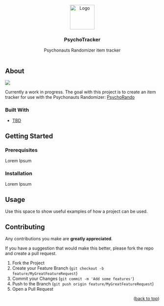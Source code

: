 <div id="top"></div>

<!-- HEADER -->
<br />
<div align="center">
    <img src="images/logo.png" alt="Logo" width="80" height="80">

  <h3 align="center">PsychoTracker</h3>

  <p align="center">
    Psychonauts Randomizer item tracker
    <br />
    <br />
  </p>
</div>

<!-- ABOUT -->
## About

![](images/screenshot.png)

Currently a work in progress. The goal with this project is to create an item tracker for use with the Psychonauts Randomizer: [PsychoRando](https://github.com/Akashortstack/PsychoRando)

### Built With

* [TBD]()

<!-- GETTING STARTED -->
## Getting Started

### Prerequisites

Lorem Ipsum

### Installation

Lorem Ipsum

<!-- USAGE EXAMPLES -->
## Usage

Use this space to show useful examples of how a project can be used. 

<!-- CONTRIBUTING -->
## Contributing

Any contributions you make are **greatly appreciated**.

If you have a suggestion that would make this better, please fork the repo and create a pull request.

1. Fork the Project
2. Create your Feature Branch (`git checkout -b feature/MyGreatFeatureRequest`)
3. Commit your Changes (`git commit -m 'Add some features'`)
4. Push to the Branch (`git push origin feature/MyGreatFeatureRequest`)
5. Open a Pull Request

<p align="right">(<a href="#top">back to top</a>)</p>